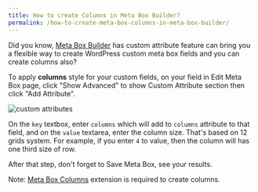 ```yaml
---
title: How to create Columns in Meta Box Builder?
permalink: /how-to-create-meta-box-columns-in-meta-box-builder/
---
```


Did you know, [Meta Box Builder](https://metabox.io/plugins/meta-box-builder/) has custom attribute feature can bring you a flexible way to create WordPress custom meta box fields and you can create columns also?

To apply **columns** style for your custom fields, on your field in Edit Meta Box page, click "Show Advanced" to show Custom Attribute section then click "Add Attribute".

![custom attributes](https://metabox.io/wp-content/uploads/2015/03/builder-attributes.png)

On the `key` textbox, enter `columns` which will add to `columns` attribute to that field, and on the `value` textarea, enter the column size. That's based on 12 grids system. For example, if you enter `4` to value, then the column will has one third size of row.

After that step, don't forget to Save Meta Box, see your results.

Note: [Meta Box Columns](https://metabox.io/plugins/meta-box-columns/) extension is required to create columns.